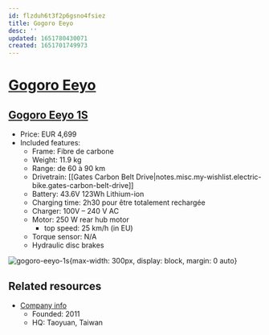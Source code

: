 ```yaml
---
id: flzduh6t3f2p6gsno4fsiez
title: Gogoro Eeyo
desc: ''
updated: 1651780430071
created: 1651701749973
---
```

# [Gogoro Eeyo](https://eeyo.bike/)

## [Gogoro Eeyo 1S](https://www.gogoro-eeyo.fr/product/gogoro-eeyo-1s/)

- Price: EUR 4,699
- Included features:
    - Frame: Fibre de carbone
    - Weight: 11.9 kg
    - Range: de 60 à 90 km
    - Drivetrain: [[Gates Carbon Belt Drive|notes.misc.my-wishlist.electric-bike.gates-carbon-belt-drive]]
    - Battery: 43.6V 123Wh Lithium-ion
    - Charging time: 2h30 pour être totalement rechargée
    - Charger: 100V – 240 V AC
    - Motor: 250 W rear hub motor
        - top speed: 25 km/h (in EU)
    - Torque sensor: N/A
    - Hydraulic disc brakes

![gogoro-eeyo-1s](https://th.bing.com/th/id/OIP.lp3NU6fMqmYHj6bB_aWeggHaFA?w=285&h=192&c=7&r=0&o=5&dpr=1.25&pid=1.7){max-width: 300px, display: block, margin: 0 auto}

## Related resources

- [Company info](https://www.gogoro.com/about/)
    - Founded: 2011
    - HQ: Taoyuan, Taiwan